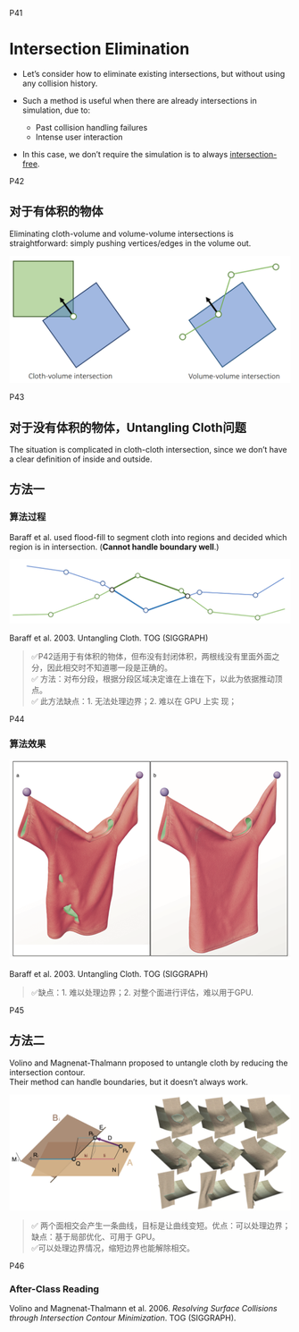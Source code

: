 P41   
# Intersection Elimination   


 - Let’s consider how to eliminate existing intersections, but without using any collision history.   
 
 - Such a method is useful when there are already intersections in simulation, due to:    
    - Past collision handling failures
    - Intense user interaction
 - In this case, we don’t require the simulation is to always <u>intersection-free</u>.     

P42   
## 对于有体积的物体

Eliminating cloth-volume and volume-volume intersections is straightforward: simply pushing vertices/edges in the volume out.     

![](./assets/09-32.png)    




P43   
## 对于没有体积的物体，Untangling Cloth问题    

The situation is complicated in cloth-cloth intersection, since we don’t have a clear definition of inside and outside.      

## 方法一

### 算法过程

Baraff et al. used flood-fill to segment cloth into regions and decided which region is in intersection. (**Cannot handle boundary well**.)    

![](./assets/09-33.png)    

Baraff et al. 2003. Untangling Cloth. TOG (SIGGRAPH)   

> &#x2705;P42适用于有体积的物体，但布没有封闭体积，两根线没有里面外面之分，因此相交时不知道哪一段是正确的。  
> &#x2705; 方法：对布分段，根据分段区域决定谁在上谁在下，以此为依据推动顶点。  
> &#x2705; 此方法缺点：1. 无法处理边界；2. 难以在 GPU 上实 现；  
 
P44  
### 算法效果

![](./assets/09-34-1.png)    

Baraff et al. 2003. Untangling Cloth. TOG (SIGGRAPH)    

> &#x2705;缺点：1. 难以处理边界；2. 对整个面进行评估，难以用于GPU.   



P45   
## 方法二    

Volino and Magnenat-Thalmann proposed to untangle cloth by reducing the
intersection contour.     
Their method can handle boundaries, but it doesn’t always work.    

![](./assets/09-35.png)    


> &#x2705; 两个面相交会产生一条曲线，目标是让曲线变短。优点：可以处理边界；缺点：基于局部优化、可用于 GPU。   
> &#x2705;可以处理边界情况，缩短边界也能解除相交。   


P46   
### After-Class Reading   


Volino and Magnenat-Thalmann et al. 2006. *Resolving
Surface Collisions through Intersection Contour
Minimization*. TOG (SIGGRAPH).   



